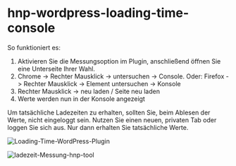 # hnp-wordpress-loading-time-console


So funktioniert es:
1. Aktivieren Sie die Messungsoption im Plugin, anschließend öffnen Sie eine Unterseite Ihrer Wahl.
2. Chrome -> Rechter Mausklick -> untersuchen -> Console.
Oder: Firefox -> Rechter Mausklick -> Element untersuchen -> Konsole
3. Rechter Mausklick -> neu laden / Seite neu laden
4. Werte werden nun in der Konsole angezeigt

Um tatsächliche Ladezeiten zu erhalten, sollten Sie, beim Ablesen der Werte, nicht eingeloggt sein. Nutzen Sie einen neuen, privaten Tab oder loggen Sie sich aus. Nur dann erhalten Sie tatsächliche Werte.

![Loading-Time-WordPress-Plugin](https://github.com/HNP-Christopher-Rohde/hnp-wordpress-loading-time-console/assets/138715217/f71d052a-d1fe-41c5-adbd-d968b57f93ef)


![ladezeit-Messung-hnp-tool](https://github.com/HNP-Christopher-Rohde/hnp-wordpress-loading-time-console/assets/138715217/d0201aec-c6ef-4e28-9b3a-a350f01c155d)
